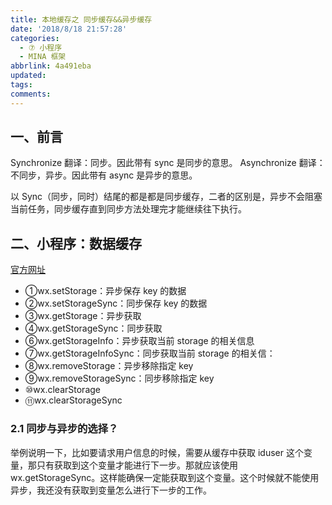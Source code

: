 ```yaml
---
title: 本地缓存之 同步缓存&&异步缓存
date: '2018/8/18 21:57:28'
categories:
  - ⑦ 小程序
  - MINA 框架
abbrlink: 4a491eba
updated:
tags:
comments:
---
```


## 一、前言

Synchronize  翻译：同步。因此带有 sync 是同步的意思。
Asynchronize  翻译：不同步，异步。因此带有 async 是异步的意思。

以 Sync（同步，同时）结尾的都是都是同步缓存，二者的区别是，异步不会阻塞当前任务，同步缓存直到同步方法处理完才能继续往下执行。

## 二、小程序：数据缓存

[官方网址](https://developers.weixin.qq.com/miniprogram/dev/api/data.html#wxsetstorageobject)

- ①wx.setStorage：异步保存 key 的数据
- ②wx.setStorageSync：同步保存 key 的数据
- ③wx.getStorage：异步获取
- ④wx.getStorageSync：同步获取
- ⑥wx.getStorageInfo：异步获取当前 storage 的相关信息
- ⑦wx.getStorageInfoSync：同步获取当前 storage 的相关信：
- ⑧wx.removeStorage：异步移除指定 key
- ⑨wx.removeStorageSync：同步移除指定 key
- ⑩wx.clearStorage
- ⑪wx.clearStorageSync

### 2.1 同步与异步的选择？

举例说明一下，比如要请求用户信息的时候，需要从缓存中获取 iduser 这个变量，那只有获取到这个变量才能进行下一步。那就应该使用 wx.getStorageSync。这样能确保一定能获取到这个变量。这个时候就不能使用异步，我还没有获取到变量怎么进行下一步的工作。